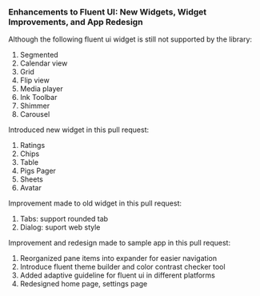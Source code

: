 ### Enhancements to Fluent UI: New Widgets, Widget Improvements, and App Redesign

Although the following fluent ui widget is still not supported by the library:
1. Segmented
2. Calendar view
3. Grid
4. Flip view
5. Media player
6. Ink Toolbar
7. Shimmer
8. Carousel

Introduced new widget in this pull request:
1. Ratings
2. Chips
3. Table
4. Pigs Pager
5. Sheets
6. Avatar

Improvement made to old widget in this pull request:
1. Tabs: support rounded tab
2. Dialog: suport web style

Improvement and redesign made to sample app in this pull request:
1. Reorganized pane items into expander for easier navigation
2. Introduce fluent theme builder and color contrast checker tool
3. Added adaptive guideline for fluent ui in different platforms
4. Redesigned home page, settings page
